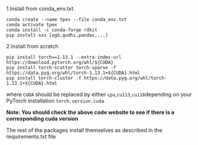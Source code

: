 
1.Install from conda_env.txt

```
conda create --name tpex --file conda_env.txt
conda activate tpex
conda install -c conda-forge rdkit
pip install xxx [ogb,gudhi,pandas,...]
```

2.Install from scratch

```
pip install torch==1.13.1 --extra-index-url https://download.pytorch.org/whl/${CUDA}
pip install torch-scatter torch-sparse -f https://data.pyg.org/whl/torch-1.13.1+${CUDA}.html
pip install torch-cluster -f https://data.pyg.org/whl/torch-1.13.1+${CUDA}.html
```

where `CUDA` should be replaced by either `cpu`,`cu113`,`cu116`depending on your PyTorch installation `torch.version.cuda`

**Note: You should check the above code website to see if there is a corresponding cuda version**

The rest of the packages install themselves as described in the requirements.txt file
